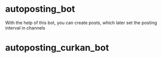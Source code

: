 # autoposting_bot
With the help of this bot, you can create posts, which later set the posting interval in channels
# autoposting_curkan_bot
